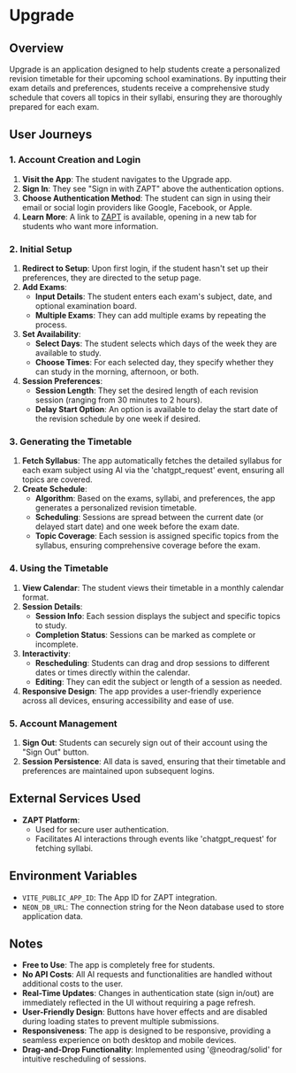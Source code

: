 # Upgrade

## Overview

Upgrade is an application designed to help students create a personalized revision timetable for their upcoming school examinations. By inputting their exam details and preferences, students receive a comprehensive study schedule that covers all topics in their syllabi, ensuring they are thoroughly prepared for each exam.

## User Journeys

### 1. Account Creation and Login

1. **Visit the App**: The student navigates to the Upgrade app.
2. **Sign In**: They see "Sign in with ZAPT" above the authentication options.
3. **Choose Authentication Method**: The student can sign in using their email or social login providers like Google, Facebook, or Apple.
4. **Learn More**: A link to [ZAPT](https://www.zapt.ai) is available, opening in a new tab for students who want more information.

### 2. Initial Setup

1. **Redirect to Setup**: Upon first login, if the student hasn't set up their preferences, they are directed to the setup page.
2. **Add Exams**:
   - **Input Details**: The student enters each exam's subject, date, and optional examination board.
   - **Multiple Exams**: They can add multiple exams by repeating the process.
3. **Set Availability**:
   - **Select Days**: The student selects which days of the week they are available to study.
   - **Choose Times**: For each selected day, they specify whether they can study in the morning, afternoon, or both.
4. **Session Preferences**:
   - **Session Length**: They set the desired length of each revision session (ranging from 30 minutes to 2 hours).
   - **Delay Start Option**: An option is available to delay the start date of the revision schedule by one week if desired.

### 3. Generating the Timetable

1. **Fetch Syllabus**: The app automatically fetches the detailed syllabus for each exam subject using AI via the 'chatgpt_request' event, ensuring all topics are covered.
2. **Create Schedule**:
   - **Algorithm**: Based on the exams, syllabi, and preferences, the app generates a personalized revision timetable.
   - **Scheduling**: Sessions are spread between the current date (or delayed start date) and one week before the exam date.
   - **Topic Coverage**: Each session is assigned specific topics from the syllabus, ensuring comprehensive coverage before the exam.

### 4. Using the Timetable

1. **View Calendar**: The student views their timetable in a monthly calendar format.
2. **Session Details**:
   - **Session Info**: Each session displays the subject and specific topics to study.
   - **Completion Status**: Sessions can be marked as complete or incomplete.
3. **Interactivity**:
   - **Rescheduling**: Students can drag and drop sessions to different dates or times directly within the calendar.
   - **Editing**: They can edit the subject or length of a session as needed.
4. **Responsive Design**: The app provides a user-friendly experience across all devices, ensuring accessibility and ease of use.

### 5. Account Management

1. **Sign Out**: Students can securely sign out of their account using the "Sign Out" button.
2. **Session Persistence**: All data is saved, ensuring that their timetable and preferences are maintained upon subsequent logins.

## External Services Used

- **ZAPT Platform**:
  - Used for secure user authentication.
  - Facilitates AI interactions through events like 'chatgpt_request' for fetching syllabi.

## Environment Variables

- `VITE_PUBLIC_APP_ID`: The App ID for ZAPT integration.
- `NEON_DB_URL`: The connection string for the Neon database used to store application data.

## Notes

- **Free to Use**: The app is completely free for students.
- **No API Costs**: All AI requests and functionalities are handled without additional costs to the user.
- **Real-Time Updates**: Changes in authentication state (sign in/out) are immediately reflected in the UI without requiring a page refresh.
- **User-Friendly Design**: Buttons have hover effects and are disabled during loading states to prevent multiple submissions.
- **Responsiveness**: The app is designed to be responsive, providing a seamless experience on both desktop and mobile devices.
- **Drag-and-Drop Functionality**: Implemented using '@neodrag/solid' for intuitive rescheduling of sessions.